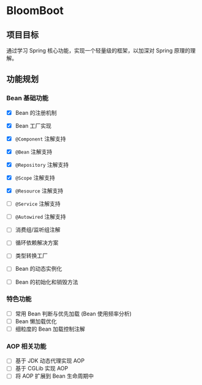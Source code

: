 # BloomBoot

## 项目目标

通过学习 Spring 核心功能，实现一个轻量级的框架，以加深对 Spring 原理的理解。

## 功能规划

### Bean 基础功能
- [x] Bean 的注册机制
- [x] Bean 工厂实现

- [x] `@Component` 注解支持
- [x] `@Bean` 注解支持
- [x] `@Repository` 注解支持
- [x] `@Scope` 注解支持
- [x] `@Resource` 注解支持
- [ ] `@Service` 注解支持
- [ ] `@Autowired` 注解支持
- [ ] 消费组/监听组注解
- [ ] 循环依赖解决方案
- [ ] 类型转换工厂
- [ ] Bean 的动态实例化
- [ ] Bean 的初始化和销毁方法

### 特色功能
- [ ] 常用 Bean 判断与优先加载 (Bean 使用频率分析)
- [ ] Bean 懒加载优化
- [ ] 细粒度的 Bean 加载控制注解

### AOP 相关功能
- [ ] 基于 JDK 动态代理实现 AOP
- [ ] 基于 CGLib 实现 AOP
- [ ] 将 AOP 扩展到 Bean 生命周期中
